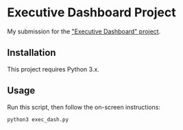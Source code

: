 # Executive Dashboard Project

My submission for the ["Executive Dashboard" project](https://github.com/prof-rossetti/georgetown-opim-243-201901/blob/master/projects/exec-dash.md).

## Installation

This project requires Python 3.x.

## Usage

Run this script, then follow the on-screen instructions:

```shell
python3 exec_dash.py
```
